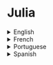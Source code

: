 # Julia 

<details>
  <summary>English</summary>
  
  ### Materials
- [The Julia Programming Language](https://julialang.org/)
- [Wikipedia](https://en.wikipedia.org/wiki/Julia_(programming_language))
- [Julia Computing](https://juliacomputing.com/)
- [Julia Cheatsheet](https://cheatsheets.quantecon.org/julia-cheatsheet.html)
- [Why Julia?](https://ucidatascienceinitiative.github.io/IntroToJulia/Html/WhyJulia)
- [Intro to Julia](https://ucidatascienceinitiative.github.io/IntroToJulia/)
- [Introduction to Applied Linear Algebra](https://web.stanford.edu/~boyd/vmls/vmls-julia-companion.pdf)
- [Calculus with Julia](https://calculuswithjulia.github.io/)
- [Julia for Machine Learning](http://www.cs.toronto.edu/~jsnell/assets/julia-tutorial.pdf)
- [Julia Optimization Packages](https://www.juliaopt.org/)
- [Julia Bloggers](https://www.juliabloggers.com/)
- [Julia Youtube Channel](https://www.youtube.com/user/JuliaLanguage/playlists)
- [An Introduction to GPU Programming in Julia](https://nextjournal.com/sdanisch/julia-gpu-programming)
- [A review of the Julia language](https://danluu.com/julialang/)
- [High-Performance GPU Computing in the Julia Programming Language](https://devblogs.nvidia.com/gpu-computing-julia-programming-language/)
- [Meeting Julia](https://medium.com/@nwerneck/meeting-julia-a-great-new-alternative-for-numerical-programming-part-i-benchmarking-c03dd3289493)
- [Julia and Julia Sets](https://hackernoon.com/julia-and-julia-sets-e5a6fa3de7a7)
- [Learn X in Y Minutes](https://learnxinyminutes.com/docs/julia/)
- [Learn Julia the Hard Way](https://github.com/chrisvoncsefalvay/learn-julia-the-hard-way)
- [Julia Programming](http://www.phys.uconn.edu/~rozman/Courses/m3510_18f/julia.html)
- [Julia by Example](https://samuelcolvin.github.io/JuliaByExample/)
- [Hands on Julia](https://github.com/dpsanders/hands_on_julia)
- [Introducing Julia](https://en.wikibooks.org/wiki/Introducing_Julia)
- [A Beginner's Look at Julia](https://randyzwitch.com/julia-language-beginners/)
- [The Julia Express](http://bogumilkaminski.pl/files/julia_express.pdf)
- [Julia/Economics](https://juliaeconomics.com/2014/06/15/getting-started-installing-julia-julia-studio-and-packages-used-in-economics/)
- [Julia’s Role in Data Science](https://www.oreilly.com/ideas/julias-role-in-data-science)
- [Think Julia](https://benlauwens.github.io/ThinkJulia.jl/latest/book.html)
- [My Julia Programming Cheat Sheet](https://www.12000.org/my_notes/faq/julia/index.htm)
- [Notes on the Julia programming language](http://robblackwell.com/julia/index.html)
- [First Steps with Julia](https://blog.brakmic.com/first-steps-with-julia/)
- [Null Program](https://nullprogram.com/blog/2014/03/06/)
- [Julia Documentation](https://juliacomputing.com/docs/JuliaDocumentation.pdf)
- [Julia Tutorial](https://laurentlessard.com/teaching/cs524/slides/julia%20tutorial.pdf)
- [Julia: A Programming Language for Scientific Computing](https://web.maths.unsw.edu.au/~mclean/talks/Julia_talk.pdf)
- [Julia for Machine Learning](http://www.cs.toronto.edu/~jsnell/assets/julia-tutorial.pdf)
- [A Brief Overview of Julia](https://www8.cs.umu.se/kurser/5DV086/VT17/resources/reports/julia.pdf)
- [Julia: A Fresh Approach to Numerical Computing](https://arxiv.org/pdf/1411.1607.pdf)
- [Julia for Data Science](http://www.maths.adelaide.edu.au/matthew.roughan/talks/julia_for_data_science.pdf)
- [Julia for R Programmers](https://www.stat.wisc.edu/~bates/JuliaForRProgrammers.pdf)
- [Parallel and Distributed Computing with Julia](http://www.csd.uwo.ca/~moreno/cs2101a_moreno/Parallel_computing_with_Julia.pdf)
- [A Comprehensive Tutorial to Learn Data Science with Julia](https://www.analyticsvidhya.com/blog/2017/10/comprehensive-tutorial-learn-data-science-julia-from-scratch/)
- [Dynamic Network Analysis in Julia](http://eprints.maths.manchester.ac.uk/2376/1/julia_eg_report.pdf)
- [Julia.jl](https://github.com/svaksha/Julia.jl)
- [Julia in One Video](https://www.youtube.com/watch?v=sE67bP2PnOo)
- [Introduction to Julia for Pythonistas](https://www.youtube.com/watch?v=Cj6bjqS5otM)
- [Why I use Julia for Quantum Physics](https://www.youtube.com/watch?v=87Bo1rwmVwQ)
- [First Steps with Julia for Numerical Computing](https://www.youtube.com/watch?v=gaJorAU644o)
- [Julia for Data Analysis and Beyond](https://www.youtube.com/watch?v=DRKKAFYM9yo)
</details>

<details>
  <summary>French</summary>
  
  ### Materials
- [Julia: le langage scientifique](http://perso.ensta-paristech.fr/~diam/julia/)
- [Julia vs Python](https://www.scriptol.fr/programmation/julia.php)
- [Developpez](https://julia.developpez.com/tutoriels/decouverte-julia/)
- [À La Découberte de Julia](https://zestedesavoir.com/articles/pdf/78/a-la-decouverte-de-julia.pdf)
</details>

<details>
  <summary>Portuguese</summary>
  
  ### Materials
- [JuliaLangPT](https://github.com/JuliaLangPt/tutorial_PT_BR)
- [O Manual de Julia](https://julia-cn.readthedocs.io/pt_BR/latest/manual/introduction.html)
</details>

<details>
  <summary>Spanish</summary>
  
  ### Materials
- [Lenguaje de Programación JULIA](http://zeus.inf.ucv.cl/~hallende/material/julia.pdf)
- [Curso Julia](https://github.com/codeneomatrix/curso-JULIA)
- [Julia](http://ferestrepoca.github.io/paradigmas-de-programacion/paralela/tutoriales/julia/index.html)
</details>
